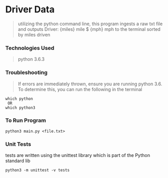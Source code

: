 # Driver Data
> utilizing the python command line, this program ingests a raw txt file and outputs Driver: {miles} mile $ {mph} mph to the terminal sorted by miles driven

### Technologies Used
> python 3.6.3

### Troubleshooting
> If errors are immediately thrown, ensure you are running python 3.6. To determine this, you can run the following in the terminal
```
which python
 OR
which python3
```

### To Run Program
```
python3 main.py <file.txt>
```

### Unit Tests
tests are written using the unittest library which is part of the Python standard lib
```
python3 -m unittest -v tests
```


